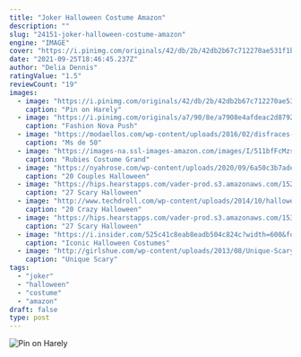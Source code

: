 ```yaml
---
title: "Joker Halloween Costume Amazon"
description: ""
slug: "24151-joker-halloween-costume-amazon"
engine: "IMAGE"
cover: "https://i.pinimg.com/originals/42/db/2b/42db2b67c712270ae531f1ba16bfe70d.jpg"
date: "2021-09-25T18:46:45.237Z"
author: "Delia Dennis"
ratingValue: "1.5"
reviewCount: "19"
images:
  - image: "https://i.pinimg.com/originals/42/db/2b/42db2b67c712270ae531f1ba16bfe70d.jpg"
    caption: "Pin on Harely"
  - image: "https://i.pinimg.com/originals/a7/90/8e/a7908e4afdeac2d87929d8240b344cf0.jpg"
    caption: "Fashion Nova Push"
  - image: "https://modaellos.com/wp-content/uploads/2016/02/disfraces-halloween-disfraz-de-joker-escuadron-suicida-600x900.jpg"
    caption: "Ms de 50"
  - image: "https://images-na.ssl-images-amazon.com/images/I/511bfFcMzsL.jpg"
    caption: "Rubies Costume Grand"
  - image: "https://nyahrose.com/wp-content/uploads/2020/09/6a50c3b7aded1c7e6682306c46df27e6.jpg"
    caption: "20 Couples Halloween"
  - image: "https://hips.hearstapps.com/vader-prod.s3.amazonaws.com/1528825469-scary-eyeball-mask-1528825332.png?crop=0.845xw:1.00xh;0.0897xw,0&resize=480:*"
    caption: "27 Scary Halloween"
  - image: "http://www.techdroll.com/wp-content/uploads/2014/10/halloween-men-costumes-techdroll.jpg"
    caption: "20 Crazy Halloween"
  - image: "https://hips.hearstapps.com/vader-prod.s3.amazonaws.com/1539192813-31fYlrMaH7L.jpg?crop=0.889xw:1xh;center,top&resize=480:*"
    caption: "27 Scary Halloween"
  - image: "https://i.insider.com/525c41c8eab8eadb504c824c?width=600&format=jpeg&auto=webp"
    caption: "Iconic Halloween Costumes"
  - image: "http://girlshue.com/wp-content/uploads/2013/08/Unique-Scary-Halloween-Costume-Ideas-For-Couples-2013-2014-11.jpg"
    caption: "Unique Scary"
tags:
  - "joker"
  - "halloween"
  - "costume"
  - "amazon"
draft: false
type: post
---
```



![Pin on Harely](https://i.pinimg.com/originals/42/db/2b/42db2b67c712270ae531f1ba16bfe70d.jpg "Pin on Harely")


<!--inArticleAds-->

<!--galleryOne-->


<!--inArticleAds-->

<!--galleryTwo-->


<!--galleryThree-->

